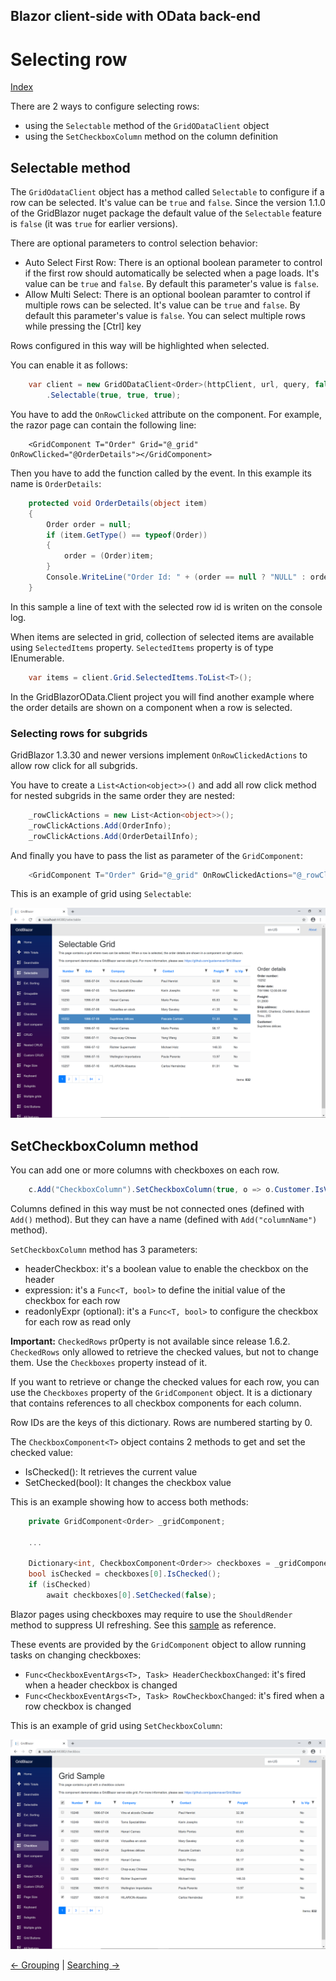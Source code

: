 ## Blazor client-side with OData back-end

# Selecting row

[Index](Documentation.md)

There are 2 ways to configure selecting rows:
- using the ```Selectable``` method of the ```GridODataClient``` object
- using the ```SetCheckboxColumn``` method on the column definition

## Selectable method

The ```GridOdataClient``` object has a method called ```Selectable``` to configure if a row can be selected. 
It's value can be ```true``` and ```false```. 
Since the version 1.1.0 of the GridBlazor nuget package the default value of the ```Selectable``` feature is ```false``` (it was ```true``` for earlier versions).

There are optional parameters to control selection behavior:

- Auto Select First Row:
    There is an optional boolean parameter to control if the first row should automatically be selected when a page loads.
    It's value can be ```true``` and ```false```. 
    By default this parameter's value is ```false```. 
- Allow Multi Select:
    There is an optional boolean paramter to control if multiple rows can be selected. 
    It's value can be ```true``` and ```false```.
    By default this parameter's value is ```false```.
    You can select multiple rows while pressing the [Ctrl] key

Rows configured in this way will be highlighted when selected.

You can enable it as follows:
```c#
    var client = new GridODataClient<Order>(httpClient, url, query, false, "ordersGrid", columns, 10)
        .Selectable(true, true, true);
```

You have to add the ```OnRowClicked``` attribute on the component. For example, the razor page can contain the following line:
```razor
    <GridComponent T="Order" Grid="@_grid" OnRowClicked="@OrderDetails"></GridComponent>
```

Then you have to add the function called by the event. In this example its name is ```OrderDetails```:
```c#
    protected void OrderDetails(object item)
    {
        Order order = null;
        if (item.GetType() == typeof(Order))
        {
            order = (Order)item;
        }
        Console.WriteLine("Order Id: " + (order == null ? "NULL" : order.OrderID.ToString()));
    }
```

In this sample a line of text with the selected row id is writen on the console log.

When items are selected in grid, collection of selected items are available using ```SelectedItems``` property. ```SelectedItems``` property is of type IEnumerable<object>.

```c#
    var items = client.Grid.SelectedItems.ToList<T>();
```

In the GridBlazorOData.Client project you will find another example where the order details are shown on a component when a row is selected.

### Selecting rows for subgrids

GridBlazor 1.3.30 and newer versions implement ```OnRowClickedActions``` to allow row click for all subgrids.

You have to create a ```List<Action<object>>()``` and add all row click method for nested subgrids in the same order they are nested:

```c#
    _rowClickActions = new List<Action<object>>();
    _rowClickActions.Add(OrderInfo);
    _rowClickActions.Add(OrderDetailInfo);
```

And finally you have to pass the list as parameter of the ```GridComponent```:

```c#
    <GridComponent T="Order" Grid="@_grid" OnRowClickedActions="@_rowClickActions" />
```

This is an example of grid using ```Selectable```:

![](../images/Selectable.png)



## SetCheckboxColumn method

You can add one or more columns with checkboxes on each row.

```c#
    c.Add("CheckboxColumn").SetCheckboxColumn(true, o => o.Customer.IsVip).SetWidth(40);
```

Columns defined in this way must be not connected ones (defined with ```Add()``` method). But they can have a name (defined with ```Add("columnName")``` method).

```SetCheckboxColumn``` method has 3 parameters:
- headerCheckbox: it's a boolean value to enable the checkbox on the header
- expression: it's a ```Func<T, bool>``` to define the initial value of the checkbox for each row
- readonlyExpr (optional): it's a ```Func<T, bool>``` to configure the checkbox for each row as read only

**Important:** ```CheckedRows``` pr0perty is not available since release 1.6.2. ```CheckedRows``` only allowed to retrieve the checked values, but not to change them. Use the ```Checkboxes``` property instead of it.

If you want to retrieve or change the checked values for each row, you can use the ```Checkboxes``` property of the ```GridComponent``` object. 
It is a dictionary that contains references to all checkbox components for each column.

Row IDs are the keys of this dictionary. Rows are numbered starting by 0.

The ```CheckboxComponent<T>``` object contains 2 methods to get and set the checked value:
- IsChecked(): It retrieves the current value
- SetChecked(bool): It changes the checkbox value

This is an example showing how to access both methods:
```c#
    private GridComponent<Order> _gridComponent;
    
    ...
    
    Dictionary<int, CheckboxComponent<Order>> checkboxes = _gridComponent.Checkboxes.Get("CheckboxColumn");
    bool isChecked = checkboxes[0].IsChecked();
    if (isChecked)
        await checkboxes[0].SetChecked(false);
```

Blazor pages using checkboxes may require to use the ```ShouldRender``` method to suppress UI refreshing. See this [sample](https://github.com/gustavnavar/Grid.Blazor/blob/master/GridBlazorOData.Client/Pages/Checkbox.razor) as reference.

These events are provided by the ```GridComponent``` object to allow running tasks on changing checkboxes:
- ```Func<CheckboxEventArgs<T>, Task> HeaderCheckboxChanged```: it's fired when a header checkbox is changed
- ```Func<CheckboxEventArgs<T>, Task> RowCheckboxChanged```: it's fired when a row checkbox is changed

This is an example of grid using ```SetCheckboxColumn```:

![](../images/Checkbox_column.png)

[<- Grouping](Grouping.md) | [Searching ->](Searching.md)